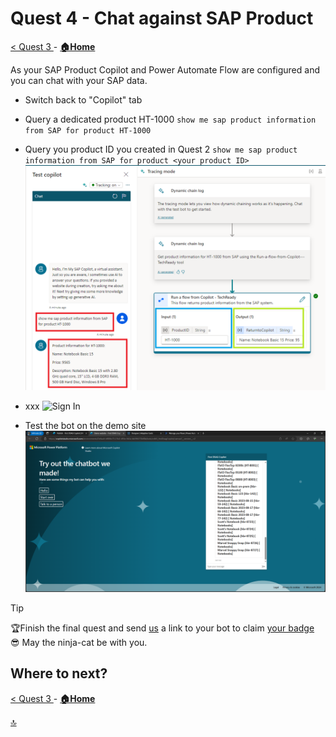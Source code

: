 # Quest 4 - Chat against SAP Product 

[ < Quest 3 ](quest3.md) - **[🏠Home](../README.md)**

As your SAP Product Copilot and Power Automate Flow are configured and you can chat with your SAP data. 


* Switch back to "Copilot" tab
* Query a dedicated product HT-1000 `show me sap product information from SAP for product HT-1000`
* Query you product ID you created in Quest 2 `show me sap product information from SAP for product <your product ID>`
 ![Sign In](../media/quest4/33-Copilot-SAPProductOutput.png) <br>

* xxx
 ![Sign In](../media/quest4/xxx) <br>




* Test the bot on the demo site
   ![Disable Boosting](../media/quest4/17-DemoWebsite.png)

> [!TIP]
>🏆Finish the final quest and send [us](mailto:holger.bruchelt@microsoft.com) a link to your bot to claim [your badge](https://webhostingforconverter.z16.web.core.windows.net/claim-reward-chatgpt.html) 😎 May the ninja-cat be with you.

## Where to next?

[ < Quest 3 ](quest3.md) - **[🏠Home](../README.md)**

[🔝](#)
